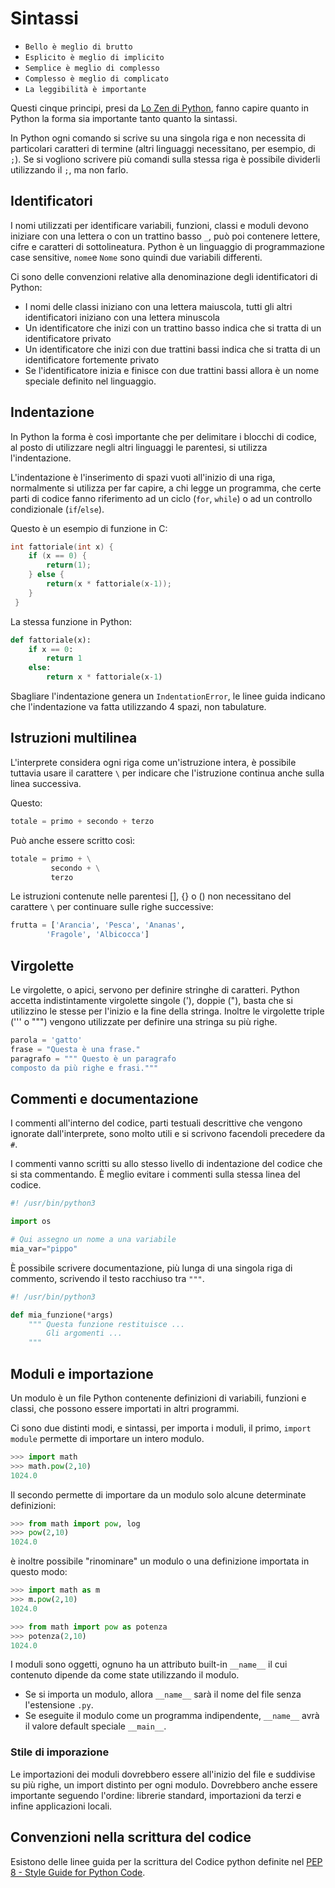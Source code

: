 # Sintassi

* `Bello è meglio di brutto`
* `Esplicito è meglio di implicito`
* `Semplice è meglio di complesso`
* `Complesso è meglio di complicato`
* `La leggibilità è importante`

Questi cinque principi, presi da [Lo Zen di Python](Zen.md), fanno capire quanto in Python la forma sia importante tanto quanto la sintassi.

In Python ogni comando si scrive su una singola riga e non necessita di particolari caratteri di termine (altri linguaggi necessitano, per esempio, di `;`). 
Se si vogliono scrivere più comandi sulla stessa riga è possibile dividerli utilizzando il `;`, ma non farlo.

## Identificatori

I nomi utilizzati per identificare variabili, funzioni, classi e moduli devono iniziare con una lettera o con un trattino basso `_`, può poi contenere lettere, cifre e caratteri di sottolineatura. Python è un linguaggio di programmazione case sensitive, `nome`e `Nome` sono quindi due variabili differenti.

Ci sono delle convenzioni relative alla denominazione degli identificatori di Python:

* I nomi delle classi iniziano con una lettera maiuscola, tutti gli altri identificatori iniziano con una lettera minuscola
* Un identificatore che inizi con un trattino basso indica che si tratta di un identificatore privato
* Un identificatore che inizi con due trattini bassi indica che si tratta di un identificatore fortemente privato
* Se l'identificatore inizia e finisce con due trattini bassi allora è un nome speciale definito nel linguaggio.


## Indentazione

In Python la forma è così importante che per delimitare i blocchi di codice, al posto di utilizzare negli altri linguaggi le parentesi, si utilizza l'indentazione.

L'indentazione è l'inserimento di spazi vuoti all'inizio di una riga, normalmente si utilizza per far capire, a chi legge un programma, che certe parti di codice fanno riferimento ad un ciclo (`for`, `while`) o ad un controllo condizionale (`if`/`else`).

Questo è un esempio di funzione in C:

```C
int fattoriale(int x) {
    if (x == 0) {
        return(1);                   
    } else {
        return(x * fattoriale(x-1));
    }
 }
```

La stessa funzione in Python:

```Python
def fattoriale(x):
    if x == 0:
        return 1
    else:
        return x * fattoriale(x-1)
```

Sbagliare l'indentazione genera un `IndentationError`, le linee guida indicano che l'indentazione va fatta utilizzando 4 spazi, non tabulature. 

## Istruzioni multilinea

L'interprete considera ogni riga come un'istruzione intera, è possibile tuttavia usare il carattere `\` per indicare che l'istruzione continua anche sulla linea successiva. 

Questo:

```Python
totale = primo + secondo + terzo
```

Può anche essere scritto così:

```Python
totale = primo + \
         secondo + \
         terzo
```

Le istruzioni contenute nelle parentesi [], {} o () non necessitano del carattere `\` per continuare sulle righe successive:

```Python
frutta = ['Arancia', 'Pesca', 'Ananas',
        'Fragole', 'Albicocca']
```        

## Virgolette

Le virgolette, o apici, servono per definire stringhe di caratteri.
Python accetta indistintamente virgolette singole ('), doppie ("), basta che si utilizzino le stesse per l'inizio e la fine della stringa. Inoltre le virgolette triple (''' o """) vengono utilizzate per definire una stringa su più righe. 

```Python
parola = 'gatto'
frase = "Questa è una frase."
paragrafo = """ Questo è un paragrafo
composto da più righe e frasi."""
```

## Commenti e documentazione

I commenti all'interno del codice, parti testuali descrittive che vengono ignorate dall'interprete, sono molto utili e si scrivono facendoli precedere da `#`.

I commenti vanno scritti su allo stesso livello di indentazione del codice che si sta commentando. È meglio evitare i commenti sulla stessa linea del codice.


```python
#! /usr/bin/python3

import os

# Qui assegno un nome a una variabile
mia_var="pippo"
```

È possibile scrivere documentazione, più lunga di una singola riga di commento, scrivendo il testo racchiuso tra `"""`.

```python
#! /usr/bin/python3

def mia_funzione(*args)
    """ Questa funzione restituisce ...
        Gli argomenti ...   
    """
```

## Moduli e importazione 

Un modulo è un file Python contenente definizioni di variabili, funzioni e classi, che possono essere importati in altri programmi.

Ci sono due distinti modi, e sintassi, per importa i moduli, il primo, `import module` permette di importare un intero modulo.

```python
>>> import math
>>> math.pow(2,10)
1024.0
```

Il secondo permette di importare da un modulo solo alcune determinate definizioni:

```python
>>> from math import pow, log
>>> pow(2,10)
1024.0
```

è inoltre possibile "rinominare" un modulo o una definizione importata in questo modo:

```python
>>> import math as m
>>> m.pow(2,10)
1024.0
```

```python
>>> from math import pow as potenza
>>> potenza(2,10)
1024.0
```

I moduli sono oggetti, ognuno ha un attributo built-in `__name__` il cui contenuto dipende da come state utilizzando il modulo. 

* Se si importa un modulo, allora `__name__` sarà il nome del file senza l'estensione `.py`.  
* Se eseguite il modulo come un programma indipendente, `__name__` avrà il valore default speciale `__main__`.

### Stile di imporazione

Le importazioni dei moduli dovrebbero essere all'inizio del file e suddivise su più righe, un import distinto per ogni modulo.
Dovrebbero anche essere importante seguendo l'ordine: librerie standard, importazioni da terzi e infine applicazioni locali.


## Convenzioni nella scrittura del codice

Esistono delle linee guida per la scrittura del Codice python definite nel [PEP 8 - Style Guide for Python Code](https://www.python.org/dev/peps/pep-0008/).


